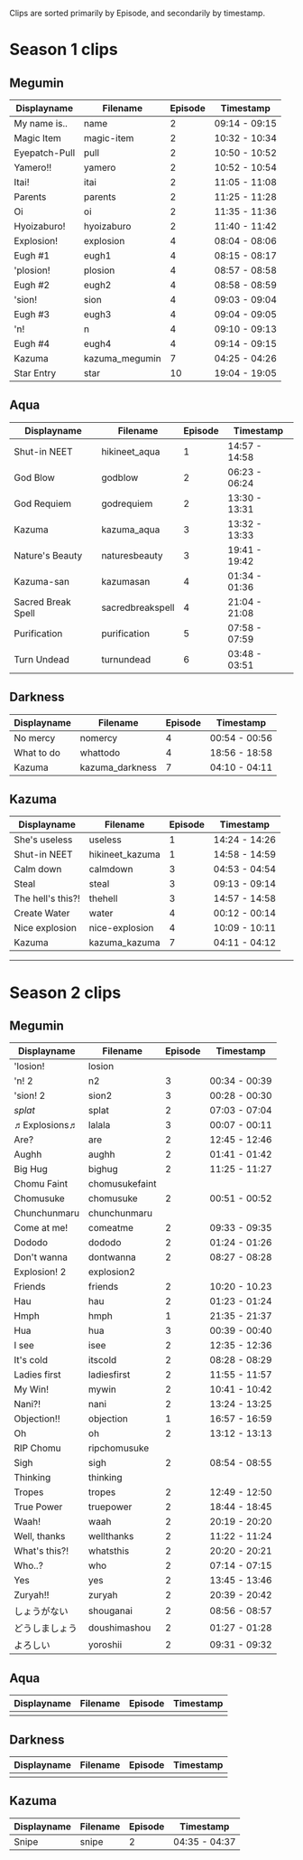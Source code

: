 Clips are sorted primarily by Episode, and secondarily by timestamp.

# Season 1 clips

## Megumin

| Displayname        | Filename       | Episode | Timestamp     |
| ------------------ | -------------- | ------- | ------------- |
| My name is..       | name           | 2       | 09:14 - 09:15 |
| Magic Item         | magic-item     | 2       | 10:32 - 10:34 |
| Eyepatch-Pull      | pull           | 2       | 10:50 - 10:52 |
| Yamero!!           | yamero         | 2       | 10:52 - 10:54 |
| Itai!              | itai           | 2       | 11:05 - 11:08 |
| Parents            | parents        | 2       | 11:25 - 11:28 |
| Oi                 | oi             | 2       | 11:35 - 11:36 |
| Hyoizaburo!        | hyoizaburo     | 2       | 11:40 - 11:42 |
| Explosion!         | explosion      | 4       | 08:04 - 08:06 |
| Eugh #1            | eugh1          | 4       | 08:15 - 08:17 |
| 'plosion!          | plosion        | 4       | 08:57 - 08:58 |
| Eugh #2            | eugh2          | 4       | 08:58 - 08:59 |
| 'sion!             | sion           | 4       | 09:03 - 09:04 |
| Eugh #3            | eugh3          | 4       | 09:04 - 09:05 |
| 'n!                | n              | 4       | 09:10 - 09:13 |
| Eugh #4            | eugh4          | 4       | 09:14 - 09:15 |
| Kazuma             | kazuma_megumin | 7       | 04:25 - 04:26 |
| Star Entry         | star           | 10      | 19:04 - 19:05 |

## Aqua

| Displayname        | Filename         | Episode | Timestamp     |
| ------------------ | ---------------- | ------- | ------------- |
| Shut-in NEET       | hikineet_aqua    | 1       | 14:57 - 14:58 |
| God Blow           | godblow          | 2       | 06:23 - 06:24 |
| God Requiem        | godrequiem       | 2       | 13:30 - 13:31 |
| Kazuma             | kazuma_aqua      | 3       | 13:32 - 13:33 |
| Nature's Beauty    | naturesbeauty    | 3       | 19:41 - 19:42 |
| Kazuma-san         | kazumasan        | 4       | 01:34 - 01:36 |
| Sacred Break Spell | sacredbreakspell | 4       | 21:04 - 21:08 |
| Purification       | purification     | 5       | 07:58 - 07:59 |
| Turn Undead        | turnundead       | 6       | 03:48 - 03:51 |

## Darkness

| Displayname        | Filename         | Episode | Timestamp     |
| ------------------ | ---------------- | ------- | ------------- |
| No mercy           | nomercy          | 4       | 00:54 - 00:56 | (idk)
| What to do         | whattodo         | 4       | 18:56 - 18:58 | (idk)
| Kazuma             | kazuma_darkness  | 7       | 04:10 - 04:11 |

## Kazuma

| Displayname        | Filename         | Episode | Timestamp     |
| ------------------ | ---------------- | ------- | ------------- |
| She's useless      | useless          | 1       | 14:24 - 14:26 |
| Shut-in NEET       | hikineet_kazuma  | 1       | 14:58 - 14:59 |
| Calm down          | calmdown         | 3       | 04:53 - 04:54 | (idk)
| Steal              | steal            | 3       | 09:13 - 09:14 |
| The hell's this?!  | thehell          | 3       | 14:57 - 14:58 |
| Create Water       | water            | 4       | 00:12 - 00:14 |
| Nice explosion     | nice-explosion   | 4       | 10:09 - 10:11 |
| Kazuma             | kazuma_kazuma    | 7       | 04:11 - 04:12 |

---

# Season 2 clips

## Megumin

| Displayname        | Filename         | Episode | Timestamp     |
| ------------------ | ---------------- | ------- | ------------- |
| 'losion!           | losion           |         |               | (idk)
| 'n! 2              | n2               | 3       | 00:34 - 00:39 | (idk)
| 'sion! 2           | sion2            | 3       | 00:28 - 00:30 | (idk)
| *splat*            | splat            | 2       | 07:03 - 07:04 | (idk)
| ♬Explosions♬       | lalala           | 3       | 00:07 - 00:11 |
| Are?               | are              | 2       | 12:45 - 12:46 |
| Aughh              | aughh            | 2       | 01:41 - 01:42 |
| Big Hug            | bighug           | 2       | 11:25 - 11:27 | (idk)
| Chomu Faint        | chomusukefaint   |         |               |
| Chomusuke          | chomusuke        | 2       | 00:51 - 00:52 |
| Chunchunmaru       | chunchunmaru     |         |               |
| Come at me!        | comeatme         | 2       | 09:33 - 09:35 | (idk)
| Dododo             | dododo           | 2       | 01:24 - 01:26 | (idk)
| Don't wanna        | dontwanna        | 2       | 08:27 - 08:28 | (idk)
| Explosion! 2       | explosion2       |         |               |
| Friends            | friends          | 2       | 10:20 - 10.23 | (idk)
| Hau                | hau              | 2       | 01:23 - 01:24 |
| Hmph               | hmph             | 1       | 21:35 - 21:37 |
| Hua                | hua              | 3       | 00:39 - 00:40 | (idk)
| I see              | isee             | 2       | 12:35 - 12:36 |
| It's cold          | itscold          | 2       | 08:28 - 08:29 | (idk)
| Ladies first       | ladiesfirst      | 2       | 11:55 - 11:57 | (idk)
| My Win!            | mywin            | 2       | 10:41 - 10:42 | (idk)
| Nani?!             | nani             | 2       | 13:24 - 13:25 |
| Objection!!        | objection        | 1       | 16:57 - 16:59 |
| Oh                 | oh               | 2       | 13:12 - 13:13 | (idk)
| RIP Chomu          | ripchomusuke     |         |               |
| Sigh               | sigh             | 2       | 08:54 - 08:55 | (idk)
| Thinking           | thinking         |         |               |
| Tropes             | tropes           | 2       | 12:49 - 12:50 | (idk)
| True Power         | truepower        | 2       | 18:44 - 18:45 | (idk)
| Waah!              | waah             | 2       | 20:19 - 20:20 | (idk)
| Well, thanks       | wellthanks       | 2       | 11:22 - 11:24 | (idk)
| What's this?!      | whatsthis        | 2       | 20:20 - 20:21 | (idk)
| Who..?             | who              | 2       | 07:14 - 07:15 | (idk)
| Yes                | yes              | 2       | 13:45 - 13:46 | (idk)
| Zuryah!!           | zuryah           | 2       | 20:39 - 20:42 | (idk)
| しょうがない       | shouganai        | 2       | 08:56 - 08:57 | (idk)
| どうしましょう     | doushimashou     | 2       | 01:27 - 01:28 | (idk)
| よろしい           | yoroshii         | 2       | 09:31 - 09:32 | (idk)

## Aqua

| Displayname        | Filename         | Episode | Timestamp     |
| ------------------ | ---------------- | ------- | ------------- |
|                    |                  |         |               |

## Darkness

| Displayname        | Filename         | Episode | Timestamp     |
| ------------------ | ---------------- | ------- | ------------- |
|                    |                  |         |               |

## Kazuma

| Displayname        | Filename         | Episode | Timestamp     |
| ------------------ | ---------------- | ------- | ------------- |
| Snipe              | snipe            | 2       | 04:35 - 04:37 |